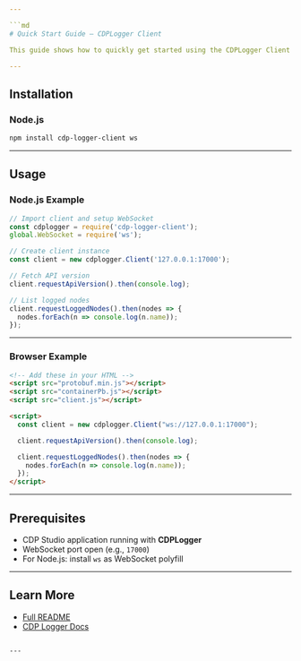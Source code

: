 ```yaml
---

```md
# Quick Start Guide – CDPLogger Client

This guide shows how to quickly get started using the CDPLogger Client in both **Node.js** and **Browser** environments.

---
```


## Installation

### Node.js

```bash
npm install cdp-logger-client ws
```

---

## Usage

### Node.js Example

```js
// Import client and setup WebSocket
const cdplogger = require('cdp-logger-client');
global.WebSocket = require('ws');

// Create client instance
const client = new cdplogger.Client('127.0.0.1:17000');

// Fetch API version
client.requestApiVersion().then(console.log);

// List logged nodes
client.requestLoggedNodes().then(nodes => {
  nodes.forEach(n => console.log(n.name));
});
```

---

### Browser Example

```html
<!-- Add these in your HTML -->
<script src="protobuf.min.js"></script>
<script src="containerPb.js"></script>
<script src="client.js"></script>

<script>
  const client = new cdplogger.Client("ws://127.0.0.1:17000");

  client.requestApiVersion().then(console.log);

  client.requestLoggedNodes().then(nodes => {
    nodes.forEach(n => console.log(n.name));
  });
</script>
```

---

## Prerequisites

- CDP Studio application running with **CDPLogger**
- WebSocket port open (e.g., `17000`)
- For Node.js: install `ws` as WebSocket polyfill

---

## Learn More

- [Full README](https://github.com/CDPTechnologies/JavascriptCDPLoggerClient)
- [CDP Logger Docs](https://cdpstudio.com/manual/cdp/cdplogger/cdplogger-iloggerndex.html)

```

---

